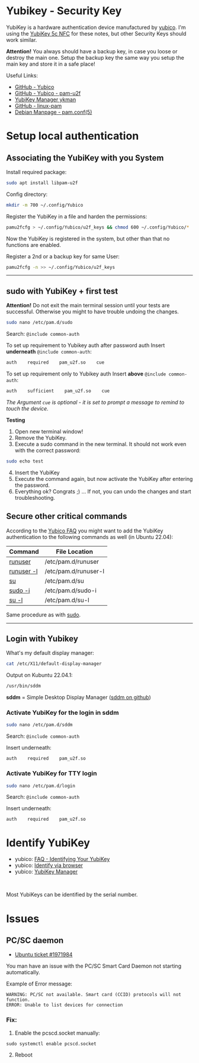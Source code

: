 # Yubikey - Security Key

YubiKey is a hardware authentication device manufactured by [yubico](https://www.yubico.com).  I'm using the [YubiKey 5c NFC](https://www.yubico.com/product/yubikey-5c-nfc) for these notes, but other Security Keys should work similar.

**Attention!** You always should have a backup key, in case you loose or destroy the main one. Setup the backup key the same way you setup the main key and store it in a safe place!

Useful Links:

- [GitHub - Yubico](https://github.com/Yubico)
- [GitHub - Yubico - pam-u2f](https://github.com/Yubico/pam-u2f)
- [YubiKey Manager ykman](https://docs.yubico.com/software/yubikey/tools/ykman/index.html)
- [GitHub - linux-pam](https://github.com/linux-pam/linux-pam)
- [Debian Manpage - pam.conf\(5\)](https://manpages.debian.org/pam.conf.5.en.html)

# Setup local authentication

## Associating the YubiKey with you System

Install required package:

```bash
sudo apt install libpam-u2f
```

Config directory:  

```bash
mkdir -m 700 ~/.config/Yubico
```

Register the YubiKey in a file and harden the permissions:

```bash
pamu2fcfg > ~/.config/Yubico/u2f_keys && chmod 600 ~/.config/Yubico/*
```

Now the YubiKey is registered in the system, but other than that no functions are enabled.

Register a 2nd or a backup key for same User:

```bash
pamu2fcfg -n >> ~/.config/Yubico/u2f_keys
```  

------

## sudo with YubiKey + first test ##

**Attention!** Do not exit the main terminal session until your tests are successful. Otherwise you might to have trouble undoing the changes.

```bash
sudo nano /etc/pam.d/sudo
```  

Search: `@include common-auth`  

To set up requirement to Yubikey auth after password auth Insert **underneath** `@include common-auth`:
```bash
auth    required    pam_u2f.so    cue
```  

To set up requirement only to Yubikey auth Insert **above** `@include common-auth`:
```bash
auth    sufficient    pam_u2f.so    cue
```  

_The Argument `cue` is optional - it is set to prompt a message to remind to touch the device._

**Testing**

1. Open new terminal window!
2. Remove the YubiKey.
3. Execute a sudo command in the new terminal. It should not work even with the correct password:  
```bash
sudo echo test
```  
 4. Insert the YubiKey
5. Execute the command again, but now activate the YubiKey after entering the password.
6. Everything ok? Congrats ;) ... If not, you can undo the changes and start troubleshooting.

## Secure other critical commands

According to the [Yubico FAQ](https://support.yubico.com) you might want to add the YubiKey authentication to the following commands as well (in Ubuntu 22.04):

| Command                                                                         | File Location        |
| ------------------------------------------------------------------------------- | -------------------- |
| [runuser](https://manpages.ubuntu.com/manpages/jammy/en/man1/runuser.1.html)    | /etc/pam.d/runuser   |
| [runuser -l](https://manpages.ubuntu.com/manpages/jammy/en/man1/runuser.1.html) | /etc/pam.d/runuser-l |
| [su](https://manpages.ubuntu.com/manpages/jammy/en/man1/su.1.html)              | /etc/pam.d/su        |
| [sudo -i](https://manpages.ubuntu.com/manpages/jammy/en/man8/sudo.8.html)       | /etc/pam.d/sudo-i    |
| [su -l](https://manpages.ubuntu.com/manpages/jammy/en/man1/su.1.html)           | /etc/pam.d/su-l      |

Same procedure as with [sudo](#sudo%20with%20YubiKey%20+%20first%20test).

------

## Login with Yubikey

What's my default display manager:

```bash
cat /etc/X11/default-display-manager
```

Output on Kubuntu 22.04.1:
```bash
/usr/bin/sddm
```  

**sddm** = Simple Desktop Display Manager ([sddm on github](https://github.com/sddm/sddm))

### Activate YubiKey for the login in sddm

```bash
sudo nano /etc/pam.d/sddm
```  

Search: `@include common-auth`  

Insert underneath:
```text
auth    required    pam_u2f.so
```  

### Activate YubiKey for TTY login

```bash
sudo nano /etc/pam.d/login
```  

Search: `@include common-auth`  

Insert underneath:
```text
auth    required    pam_u2f.so
```  

# Identify YubiKey

- yubico: [FAQ - Identifying Your YubiKey](https://support.yubico.com/hc/en-us/articles/360013642100-Identifying-Your-YubiKey)
- yubico: [Identify via browser](https://www.yubico.com/products/identifying-your-yubikey/)
- yubico: [YubiKey Manager](https://www.yubico.com/support/download/yubikey-manager/)

</br>

Most YubiKeys can be identified by the serial number.



# Issues

## PC/SC daemon

- [Ubuntu ticket #1971984](https://bugs.launchpad.net/ubuntu/+source/pcsc-lite/+bug/1971984)

You man have an issue with the PC/SC Smart Card Daemon not starting automatically.

Example of Error message:

```shell
WARNING: PC/SC not available. Smart card (CCID) protocols will not function.  
ERROR: Unable to list devices for connection
```

### Fix:

1. Enable the pcscd.socket manually:

```shell
sudo systemctl enable pcscd.socket
```

2. Reboot